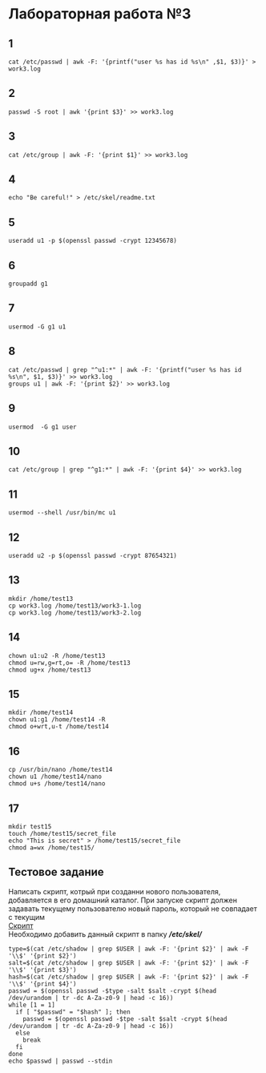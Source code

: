 # Лабораторная работа №3
## 1
```shell
cat /etc/passwd | awk -F: '{printf("user %s has id %s\n" ,$1, $3)}' > work3.log 
```
## 2
```shell
passwd -S root | awk '{print $3}' >> work3.log 
```
## 3
```shell
cat /etc/group | awk -F: '{print $1}' >> work3.log 
```
## 4
```shell
echo "Be careful!" > /etc/skel/readme.txt 
```
## 5
```shell
useradd u1 -p $(openssl passwd -crypt 12345678) 
```
## 6
```shell
groupadd g1 
```
## 7
```shell
usermod -G g1 u1 
```
## 8
```shell
cat /etc/passwd | grep "^u1:*" | awk -F: '{printf("user %s has id %s\n", $1, $3)}' >> work3.log
groups u1 | awk -F: '{print $2}' >> work3.log
```
## 9
```shell
usermod  -G g1 user 
```
## 10
```shell
cat /etc/group | grep "^g1:*" | awk -F: '{print $4}' >> work3.log 
```
## 11
```shell
usermod --shell /usr/bin/mc u1 
```
## 12
```shell
useradd u2 -p $(openssl passwd -crypt 87654321) 
```
## 13
```shell
mkdir /home/test13
cp work3.log /home/test13/work3-1.log
cp work3.log /home/test13/work3-2.log
```
## 14
```shell
chown u1:u2 -R /home/test13
chmod u=rw,g=rt,o= -R /home/test13
chmod ug+x /home/test13
```
## 15
```shell
mkdir /home/test14
chown u1:g1 /home/test14 -R
chmod o+wrt,u-t /home/test14
```
## 16
```shell
cp /usr/bin/nano /home/test14
chown u1 /home/test14/nano
chmod u+s /home/test14/nano
```
## 17
```shell
mkdir test15
touch /home/test15/secret_file
echo "This is secret" > /home/test15/secret_file
chmod a=wx /home/test15/
```
## Тестовое задание
Написать скрипт, котрый при созданни нового пользователя, добавляется в его домашний каталог.
При запуске скрипт должен задавать текущему пользователю новый пароль, который не совпадает с текущим  
[Скрипт](./test.sh)  
Необходимо добавить данный скрипт в папку ***/etc/skel/***
```shell
type=$(cat /etc/shadow | grep $USER | awk -F: '{print $2}' | awk -F '\\$' '{print $2}')
salt=$(cat /etc/shadow | grep $USER | awk -F: '{print $2}' | awk -F '\\$' '{print $3}')
hash=$(cat /etc/shadow | grep $USER | awk -F: '{print $2}' | awk -F '\\$' '{print $4}')
passwd = $(openssl passwd -$type -salt $salt -crypt $(head /dev/urandom | tr -dc A-Za-z0-9 | head -c 16))
while [1 = 1]
  if [ "$passwd" = "$hash" ]; then
    passwd = $(openssl passwd -$tpe -salt $salt -crypt $(head /dev/urandom | tr -dc A-Za-z0-9 | head -c 16))
  else
    break
  fi
done
echo $passwd | passwd --stdin
```

